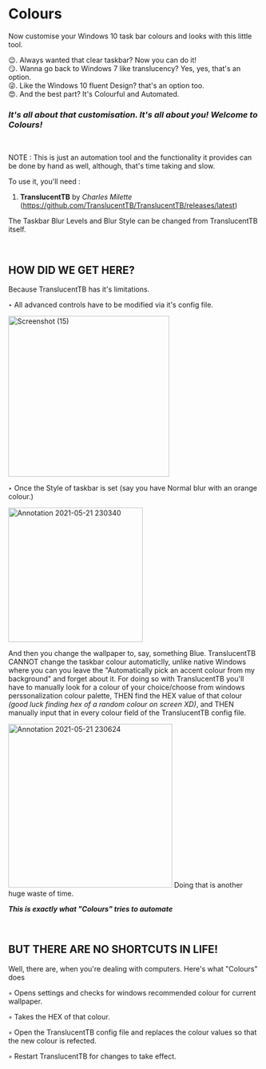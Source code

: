 # Colours

Now customise your Windows 10 task bar colours and looks with this little tool.

😉. Always wanted that clear taskbar? Now you can do it!<br/>
😏. Wanna go back to Windows 7 like translucency? Yes, yes, that's an option.<br/>
😜. Like the Windows 10 fluent Design? that's an option too.<br/>
 :heart_eyes:. And the best part? It's Colourful and Automated.<br/>

### _It's all about that customisation. It's all about you! Welcome to Colours!_

<br/>


NOTE : This is just an automation tool and the functionality it provides can be done by hand as well, although, that's time taking and slow.

To use it, you'll need :

1. **TranslucentTB** by _Charles Milette_ (https://github.com/TranslucentTB/TranslucentTB/releases/latest)

The Taskbar Blur Levels and Blur Style can be changed from TranslucentTB itself.


<br/>

## **HOW DID WE GET HERE?**


Because TranslucentTB has it's limitations.

 ‣ All advanced controls have to be modified via it's config file.
 
 <img width="322" alt="Screenshot (15)" src="https://user-images.githubusercontent.com/64971616/119177460-fba34800-ba89-11eb-99f0-e8562c1bcafe.png">

 ‣ Once the Style of taskbar is set (say you have Normal blur with an orange colour.)
 
 <img width="269" alt="Annotation 2021-05-21 230340" src="https://user-images.githubusercontent.com/64971616/119176499-cd713880-ba88-11eb-87bc-126cb9d7ddd7.png">
 
  And then you change the wallpaper to, say, something Blue. TranslucentTB CANNOT change the taskbar colour automaticlly, unlike native Windows where you can you leave the "Automatically pick an accent colour from my background" and forget about it.
  For doing so with TranslucentTB you'll have to manually look for a colour of your choice/choose from windows perssonalization colour palette, THEN find the HEX value of that colour _(good luck finding hex of a random colour on screen XD)_, and THEN manually input that in every colour field of the TranslucentTB config file.
  
 <img width="328" alt="Annotation 2021-05-21 230624" src="https://user-images.githubusercontent.com/64971616/119176830-2f31a280-ba89-11eb-924f-fdb5144aa836.png">
  Doing that is another huge waste of time.
  
  _**This is exactly what "Colours" tries to automate**_
  
  
  <br/>
  
  
  ## **BUT THERE ARE NO SHORTCUTS IN LIFE!**
  
  Well, there are, when you're dealing with computers. Here's what "Colours" does
  
  ◦ Opens settings and checks for windows recommended colour for current wallpaper.
  
  ◦ Takes the HEX of that colour.
  
  ◦ Open the TranslucentTB config file and replaces the colour values so that the new colour is refected.
  
  ◦ Restart TranslucentTB for changes to take effect.


